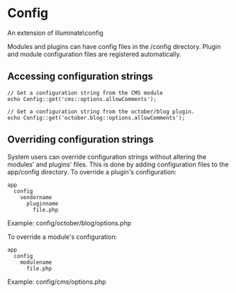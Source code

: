 Config
=======

An extension of illuminate\config

Modules and plugins can have config files in the /config directory. Plugin and module configuration files are registered automatically.

## Accessing configuration strings

````
// Get a configuration string from the CMS module
echo Config::get('cms::options.allowComments');

// Get a configuration string from the october/blog plugin.
echo Config::get('october.blog::options.allowComments');
````

## Overriding configuration strings

System users can override configuration strings without altering the modules' and plugins' files. This is done by adding configuration files to the app/config directory. To override a plugin's configuration:

````
app
  config
    vendorname
      pluginname
        file.php
````
Example: config/october/blog/options.php

To override a module's configuration:

````
app
  config
    modulename
      file.php
````
Example: config/cms/options.php